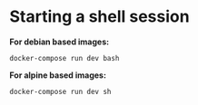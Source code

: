 # Starting a shell session

**For debian based images:**

`docker-compose run dev bash`

**For alpine based images:**

`docker-compose run dev sh`

